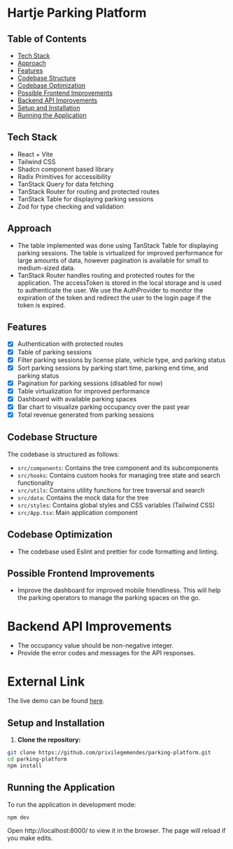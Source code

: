 # Hartje Parking Platform

## Table of Contents

- [Tech Stack](#tech-stack)
- [Approach](#approach)
- [Features](#features)
- [Codebase Structure](#codebase-structure)
- [Codebase Optimization](#codebase-optimization)
- [Possible Frontend Improvements](#possible-frontend-improvements)
- [Backend API Improvements](#backend-api-improvements)
- [Setup and Installation](#setup-and-installation)
- [Running the Application](#running-the-application)


## Tech Stack
- React + Vite
- Tailwind CSS
- Shadcn component based library
- Radix Primitives for accessibility
- TanStack Query for data fetching
- TanStack Router for routing and protected routes
- TanStack Table for displaying parking sessions
- Zod for type checking and validation

## Approach
- The table implemented was done using TanStack Table for displaying parking sessions. The table is virtualized for improved performance for large amounts of data, however pagination is available for small to medium-sized data.
- TanStack Router handles routing and protected routes for the application. The accessToken is stored in the local storage and is used to authenticate the user. We use the AuthProvider to monitor the expiration of the token and redirect the user to the login page if the token is expired.

## Features
- [x] Authentication with protected routes
- [x] Table of parking sessions
- [x] Filter parking sessions by license plate, vehicle type, and parking status
- [x] Sort parking sessions by parking start time, parking end time, and parking status
- [x] Pagination for parking sessions (disabled for now)
- [x] Table virtualization for improved performance
- [x] Dashboard with available parking spaces
- [x] Bar chart to visualize parking occupancy over the past year 
- [x] Total revenue generated from parking sessions

## Codebase Structure
The codebase is structured as follows:
- `src/components`: Contains the tree component and its subcomponents
- `src/hooks`: Contains custom hooks for managing tree state and search functionality
- `src/utils`: Contains utility functions for tree traversal and search
- `src/data`: Contains the mock data for the tree
- `src/styles`: Contains global styles and CSS variables (Tailwind CSS)
- `src/App.tsx`: Main application component

## Codebase Optimization
- The codebase used Eslint and prettier for code formatting and linting.

## Possible Frontend Improvements
- Improve the dashboard for improved mobile friendliness. This will help the parking operators to manage the parking spaces on the go.

# Backend API Improvements
- The occupancy value should be non-negative integer.
- Provide the error codes and messages for the API responses.

# External Link
The live demo can be found [here](https://parking-platform.vercel.app/).

## Setup and Installation

1. **Clone the repository:**

```sh
git clone https://github.com/privilegemendes/parking-platform.git
cd parking-platform
npm install
```


## Running the Application

To run the application in development mode:
```sh
npm dev
```

Open http://localhost:8000/ to view it in the browser. The page will reload if you make edits.
